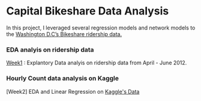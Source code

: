 # Capital Bikeshare Data Analysis
In this project, I leveraged several regression models and network models to the [Washington D.C’s Bikeshare ridership data.](https://www.capitalbikeshare.com/system-data)
### EDA analyis on ridership data
[Week1](http://yunhaolucky.github.io/bikeshare/2014/09/05/week1.html) : Explantory Data analyis on ridership data from April - June 2012.
### Hourly Count data analysis on Kaggle
[Week2] EDA and Linear Regression on [Kaggle's Data]


 [Kaggle's Data]: (http://www.kaggle.com/c/bike-sharing-demand)
